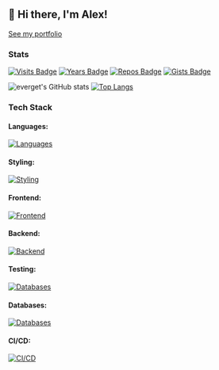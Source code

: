 ## 👋 Hi there, I'm Alex!

[See my portfolio](https://portfolio-website-one-zeta-80.vercel.app/)

<!--
**everget/everget** is a ✨ _special_ ✨ repository because its `README.md` (this file) appears on your GitHub profile.

Here are some ideas to get you started:

- 🔭 I’m currently working on ...
- 🌱 I’m currently learning ...
- 👯 I’m looking to collaborate on ...
- 🤔 I’m looking for help with ...
- 💬 Ask me about ...
- 📫 How to reach me: ...
- 😄 Pronouns: ...
- ⚡ Fun fact: ...
-->

### Stats

[![Visits Badge](https://badges.pufler.dev/visits/everget/everget)](https://badges.pufler.dev)
[![Years Badge](https://badges.pufler.dev/years/everget)](https://badges.pufler.dev)
[![Repos Badge](https://badges.pufler.dev/repos/everget)](https://badges.pufler.dev)
[![Gists Badge](https://badges.pufler.dev/gists/everget)](https://badges.pufler.dev)

![everget's GitHub stats](https://github-readme-stats.vercel.app/api?username=everget&show_icons=true&include_all_commits=true&show=issues,prs_merged,prs_merged_percentage&count_private=true&theme=dracula)
[![Top Langs](https://github-readme-stats.vercel.app/api/top-langs/?username=everget&layout=compact&theme=dracula)](https://github.com/everget/github-readme-stats)

### Tech Stack
#### Languages:
[![Languages](https://skillicons.dev/icons?i=html,css,js,ts,ruby,python,regex)](https://skillicons.dev)
#### Styling:
[![Styling](https://skillicons.dev/icons?i=sass,less,bootstrap,tailwind,mui,styledcomponents)](https://skillicons.dev)
#### Frontend:
[![Frontend](https://skillicons.dev/icons?i=pnpm,bun,gulp,rollup,webpack,vite,svg,jquery,babel,react,angular,redux,reactivex,apollo)](https://skillicons.dev)
#### Backend:
[![Backend](https://skillicons.dev/icons?i=nginx,nodejs,express,nextjs,prisma,sequelize,graphql,rails)](https://skillicons.dev)
#### Testing:
[![Databases](https://skillicons.dev/icons?i=jest,vitest,cypress)](https://skillicons.dev)
#### Databases:
[![Databases](https://skillicons.dev/icons?i=sqlite,mongodb,postgres,mysql,redis)](https://skillicons.dev)
#### CI/CD:
[![CI/CD](https://skillicons.dev/icons?i=git,github,gitlab,githubactions,jenkins,docker)](https://skillicons.dev)
